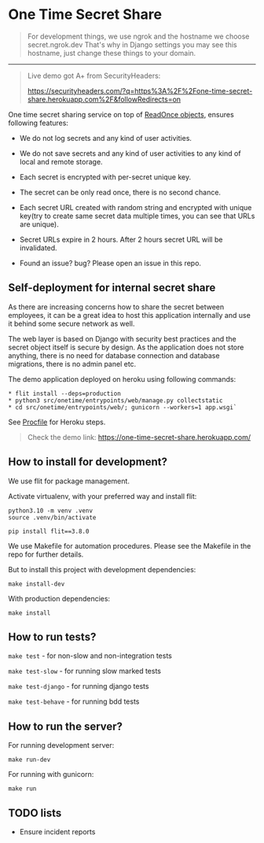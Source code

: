 # One Time Secret Share

> For development things, we use ngrok and the hostname we choose secret.ngrok.dev
> That's why in Django settings you may see this hostname, just change these things to your domain.

--------

> Live demo got A+ from SecurityHeaders:
> 
> https://securityheaders.com/?q=https%3A%2F%2Fone-time-secret-share.herokuapp.com%2F&followRedirects=on

One time secret sharing service on top of [ReadOnce objects](https://github.com/ShahriyarR/py-read-once), ensures following features:

* We do not log secrets and any kind of user activities.

* We do not save secrets and any kind of user activities to any kind of local and remote storage.

* Each secret is encrypted with per-secret unique key.

* The secret can be only read once, there is no second chance.

* Each secret URL created with random string and encrypted with unique key(try to create same secret data multiple times, you can see that URLs are unique).

* Secret URLs expire in 2 hours. After 2 hours secret URL will be invalidated.

* Found an issue? bug? Please open an issue in this repo.

## Self-deployment for internal secret share

As there are increasing concerns how to share the secret between employees, 
it can be a great idea to host this application internally and use it behind some secure network as well.

The web layer is based on Django with security best practices and the secret object itself is secure by design.
As the application does not store anything, there is no need for database connection and database migrations, there is no admin panel etc.

The demo application deployed on heroku using following commands:

```
* flit install --deps=production
* python3 src/onetime/entrypoints/web/manage.py collectstatic
* cd src/onetime/entrypoints/web/; gunicorn --workers=1 app.wsgi`
```

See [Procfile](./Procfile) for Heroku steps.

> Check the demo link: https://one-time-secret-share.herokuapp.com/

## How to install for development?

We use flit for package management.

Activate virtualenv, with your preferred way and install flit:

```
python3.10 -m venv .venv
source .venv/bin/activate

pip install flit==3.8.0
```

We use Makefile for automation procedures. Please see the Makefile in the repo for further details.

But to install this project with development dependencies:

`make install-dev`

With production dependencies:

`make install`

## How to run tests?

`make test` - for non-slow and non-integration tests

`make test-slow` - for running slow marked tests

`make test-django` - for running django tests

`make test-behave` - for running bdd tests

## How to run the server?

For running development server:

`make run-dev`

For running with gunicorn:

`make run`

## TODO lists

* Ensure incident reports
